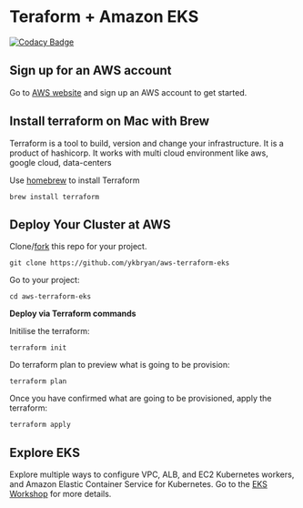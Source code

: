 # Teraform + Amazon EKS

[![Codacy Badge](https://api.codacy.com/project/badge/Grade/a428eedc121e42d185ba12ec0dc7231a)](https://app.codacy.com/app/bryanchua/aws-terraform-eks?utm_source=github.com&utm_medium=referral&utm_content=ykbryan/aws-terraform-eks&utm_campaign=Badge_Grade_Dashboard)

## Sign up for an AWS account

Go to [AWS website](https://aws.amazon.com/) and sign up an AWS account to get started. 

## Install terraform on Mac with Brew

Terraform is a tool to build, version and change your infrastructure. It is a product of hashicorp. It works with multi cloud environment like aws, google cloud, data-centers

Use [homebrew](https://brew.sh/) to install Terraform 

```
brew install terraform
```

## Deploy Your Cluster at AWS

Clone/[fork](https://github.com/ykbryan/aws-terraform-eks/fork) this repo for your project.

```
git clone https://github.com/ykbryan/aws-terraform-eks
```

Go to your project:

```
cd aws-terraform-eks
```

**Deploy via Terraform commands**

Initilise the terraform:

```
terraform init
```

Do terraform plan to preview what is going to be provision:

```
terraform plan
```

Once you have confirmed what are going to be provisioned, apply the terraform:

```
terraform apply
```

## Explore EKS

Explore multiple ways to configure VPC, ALB, and EC2 Kubernetes workers, and Amazon Elastic Container Service for Kubernetes. Go to the [EKS Workshop](https://eksworkshop.com/) for more details.